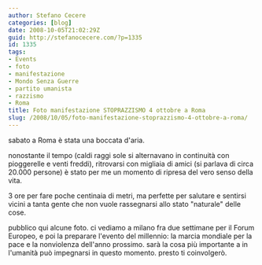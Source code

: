 ```yaml
---
author: Stefano Cecere
categories: [blog]
date: 2008-10-05T21:02:29Z
guid: http://stefanocecere.com/?p=1335
id: 1335
tags:
- Events
- foto
- manifestazione
- Mondo Senza Guerre
- partito umanista
- razzismo
- Roma
title: Foto manifestazione STOPRAZZISMO 4 ottobre a Roma
slug: /2008/10/05/foto-manifestazione-stoprazzismo-4-ottobre-a-roma/
---
```


sabato a Roma è stata una boccata d'aria.

nonostante il tempo (caldi raggi sole si alternavano in continuità con pioggerelle e venti freddi), ritrovarsi con migliaia di amici (si parlava di circa 20.000 persone) è stato per me un momento di ripresa del vero senso della vita.

3 ore per fare poche centinaia di metri, ma perfette per salutare e sentirsi vicini a tanta gente che non vuole rassegnarsi allo stato "naturale" delle cose.

pubblico qui alcune foto. ci vediamo a milano fra due settimane per il Forum Europeo, e poi la preparare l'evento del millennio: la marcia mondiale per la pace e la nonviolenza dell'anno prossimo. sarà la cosa più importante a in l'umanità può impegnarsi in questo momento. presto ti coinvolgerò.